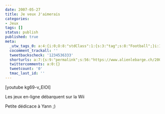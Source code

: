 ```yaml
---
date: 2007-05-27
title: Je veux J'aimerais
categories:
- Jeux
tags: []
status: publish
published: true
meta:
  _utw_tags_0: a:4:{i:0;O:8:"stdClass":1:{s:3:"tag";s:8:"Football";}i:1;O:8:"stdClass":1:{s:3:"tag";s:4:"Jeux";}i:2;O:8:"stdClass":1:{s:3:"tag";s:6:"Vidéo";}i:3;O:8:"stdClass":1:{s:3:"tag";s:3:"Wii";}}
  cocomment_trackall: ''
  tweetbackscheck: '1234536333'
  shorturls: a:7:{s:9:"permalink";s:56:"https://www.alienlebarge.ch/2007/05/27/je-veux-jaimerais/";s:7:"tinyurl";s:25:"https://tinyurl.com/brz2nj";s:4:"isgd";s:17:"https://is.gd/ioEH";s:5:"bitly";s:18:"https://bit.ly/aYLM";s:5:"snipr";s:22:"https://snipr.com/baza8";s:5:"snurl";s:22:"https://snurl.com/baza8";s:7:"snipurl";s:24:"https://snipurl.com/baza8";}
  twittercomments: a:0:{}
  tweetcount: '0'
  tmac_last_id: ''
---
```

[youtube kg69-v_EIOI]

Les jeux en-ligne débarquent sur la Wii

Petite dédicace à Yann ;)
